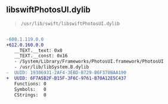 ## libswiftPhotosUI.dylib

> `/usr/lib/swift/libswiftPhotosUI.dylib`

```diff

-608.1.119.0.0
+612.0.160.0.0
   __TEXT.__text: 0x0
   __TEXT.__const: 0x16
   - /System/Library/Frameworks/PhotosUI.framework/PhotosUI
   - /usr/lib/libSystem.B.dylib
-  UUID: 19306931-2AF4-3EBD-B729-B6F370BAA190
+  UUID: 6F7A5B2F-B15F-3F6C-9761-B70A12E5C437
   Functions: 0
   Symbols:   0
   CStrings:  0

```
